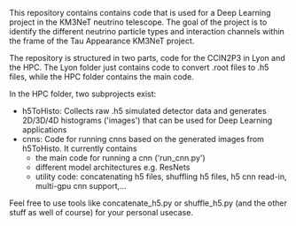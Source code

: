 This repository contains contains code that is used for a Deep Learning project in the KM3NeT neutrino telescope.
The goal of the project is to identify the different neutrino particle types and interaction channels within the frame of the Tau Appearance KM3NeT project.

The repository is structured in two parts, code for the CCIN2P3 in Lyon and the HPC.
The Lyon folder just contains code to convert .root files to .h5 files, while the HPC folder contains the main code.

In the HPC folder, two subprojects exist:
- h5ToHisto: Collects raw .h5 simulated detector data and generates 2D/3D/4D histograms ('images') that can be used for Deep Learning applications
- cnns: Code for running cnns based on the generated images from h5ToHisto. It currently contains
    - the main code for running a cnn ('run_cnn.py')
    - different model architectures e.g. ResNets
    - utility code: concatenating h5 files, shuffling h5 files, h5 cnn read-in, multi-gpu cnn support,...


Feel free to use tools like concatenate_h5.py or shuffle_h5.py (and the other stuff as well of course) for your personal usecase.

